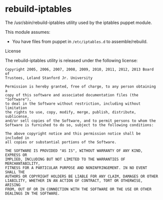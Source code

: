 rebuild-iptables
================

The /usr/sbin/rebuild-iptables utility used by the iptables puppet module. 

This module assumes:

- You have files from puppet in `/etc/iptables.d` to assemble/rebuild.

License

The rebuild-iptables utility is released under the following license:

    Copyright 2005, 2006, 2007, 2008, 2009, 2010, 2011, 2012, 2013 Board of
    Trustees, Leland Stanford Jr. University

    Permission is hereby granted, free of charge, to any person obtaining a
    copy of this software and associated documentation files (the "Software"),
    to deal in the Software without restriction, including without limitation
    the rights to use, copy, modify, merge, publish, distribute, sublicense,
    and/or sell copies of the Software, and to permit persons to whom the
    Software is furnished to do so, subject to the following conditions:

    The above copyright notice and this permission notice shall be included in
    all copies or substantial portions of the Software.

    THE SOFTWARE IS PROVIDED "AS IS", WITHOUT WARRANTY OF ANY KIND, EXPRESS OR
    IMPLIED, INCLUDING BUT NOT LIMITED TO THE WARRANTIES OF MERCHANTABILITY,
    FITNESS FOR A PARTICULAR PURPOSE AND NONINFRINGEMENT. IN NO EVENT SHALL THE
    AUTHORS OR COPYRIGHT HOLDERS BE LIABLE FOR ANY CLAIM, DAMAGES OR OTHER
    LIABILITY, WHETHER IN AN ACTION OF CONTRACT, TORT OR OTHERWISE, ARISING
    FROM, OUT OF OR IN CONNECTION WITH THE SOFTWARE OR THE USE OR OTHER
    DEALINGS IN THE SOFTWARE. 
